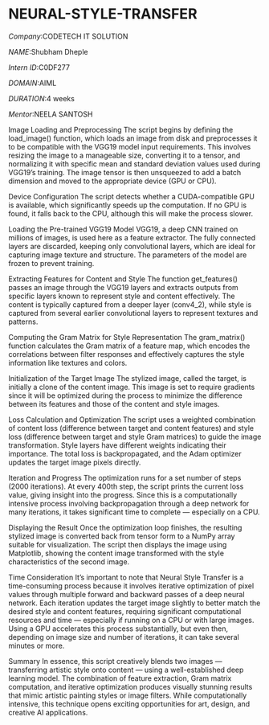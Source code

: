 # NEURAL-STYLE-TRANSFER
*Company*:CODETECH IT SOLUTION 

*NAME*:Shubham Dheple

*Intern ID*:C0DF277

*DOMAIN*:AIML

*DURATION*:4 weeks 

*Mentor*:NEELA SANTOSH

Image Loading and Preprocessing
The script begins by defining the load_image() function, which loads an image from disk and preprocesses it to be compatible with the VGG19 model input requirements. This involves resizing the image to a manageable size, converting it to a tensor, and normalizing it with specific mean and standard deviation values used during VGG19’s training. The image tensor is then unsqueezed to add a batch dimension and moved to the appropriate device (GPU or CPU).

Device Configuration
The script detects whether a CUDA-compatible GPU is available, which significantly speeds up the computation. If no GPU is found, it falls back to the CPU, although this will make the process slower.

Loading the Pre-trained VGG19 Model
VGG19, a deep CNN trained on millions of images, is used here as a feature extractor. The fully connected layers are discarded, keeping only convolutional layers, which are ideal for capturing image texture and structure. The parameters of the model are frozen to prevent training.

Extracting Features for Content and Style
The function get_features() passes an image through the VGG19 layers and extracts outputs from specific layers known to represent style and content effectively. The content is typically captured from a deeper layer (conv4_2), while style is captured from several earlier convolutional layers to represent textures and patterns.

Computing the Gram Matrix for Style Representation
The gram_matrix() function calculates the Gram matrix of a feature map, which encodes the correlations between filter responses and effectively captures the style information like textures and colors.

Initialization of the Target Image
The stylized image, called the target, is initially a clone of the content image. This image is set to require gradients since it will be optimized during the process to minimize the difference between its features and those of the content and style images.

Loss Calculation and Optimization
The script uses a weighted combination of content loss (difference between target and content features) and style loss (difference between target and style Gram matrices) to guide the image transformation. Style layers have different weights indicating their importance. The total loss is backpropagated, and the Adam optimizer updates the target image pixels directly.

Iteration and Progress
The optimization runs for a set number of steps (2000 iterations). At every 400th step, the script prints the current loss value, giving insight into the progress. Since this is a computationally intensive process involving backpropagation through a deep network for many iterations, it takes significant time to complete — especially on a CPU.

Displaying the Result
Once the optimization loop finishes, the resulting stylized image is converted back from tensor form to a NumPy array suitable for visualization. The script then displays the image using Matplotlib, showing the content image transformed with the style characteristics of the second image.

Time Consideration
It’s important to note that Neural Style Transfer is a time-consuming process because it involves iterative optimization of pixel values through multiple forward and backward passes of a deep neural network. Each iteration updates the target image slightly to better match the desired style and content features, requiring significant computational resources and time — especially if running on a CPU or with large images. Using a GPU accelerates this process substantially, but even then, depending on image size and number of iterations, it can take several minutes or more.

Summary
In essence, this script creatively blends two images — transferring artistic style onto content — using a well-established deep learning model. The combination of feature extraction, Gram matrix computation, and iterative optimization produces visually stunning results that mimic artistic painting styles or image filters. While computationally intensive, this technique opens exciting opportunities for art, design, and creative AI applications.
